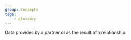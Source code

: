 ```yaml
---
group: Concepts
tags:
    - glossary
---
```

Data provided by a partner or as the result of a relationship.